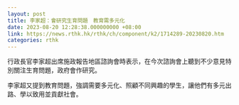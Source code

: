 ```yaml
---
layout: post
title: 李家超：會研究生育問題　教育需多元化
date: 2023-08-20 12:28:38.000000000 +08:00
link: https://news.rthk.hk/rthk/ch/component/k2/1714289-20230820.htm
categories: rthk
---
```


行政長官李家超出席施政報告地區諮詢會時表示，在今次諮詢會上聽到不少意見特別關注生育問題，政府會作研究。

李家超又提到教育問題，強調需要多元化、照顧不同興趣的學生，讓他們有多元出路、學以致用並貢獻社會。
